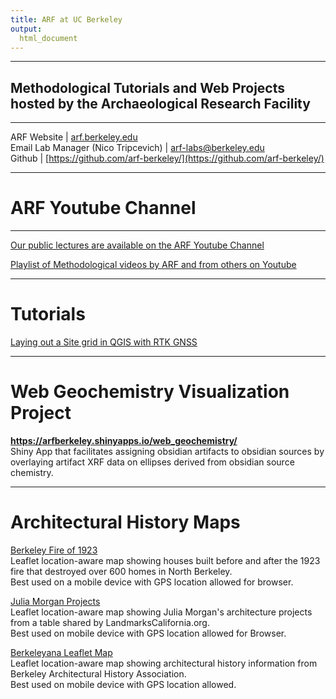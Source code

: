 ```yaml
---
title: ARF at UC Berkeley
output: 
  html_document
---
```

********
## Methodological Tutorials and Web Projects hosted by the Archaeological Research Facility ##
******** 

ARF Website | [arf.berkeley.edu](https://arf.berkeley.edu)
<br>
Email Lab Manager (Nico Tripcevich) | [arf-labs@berkeley.edu](mailto:arf-labs@berkeley.edu)
<br>
Github | [https://github.com/arf-berkeley/](https://github.com/arf-berkeley/)

********

# ARF Youtube Channel

********

[Our public lectures are available on the ARF Youtube Channel](https://www.youtube.com/channel/UCjIl9-fDpFHuK3hLmegSs_Q/videos)


[Playlist of Methodological videos by ARF and from others on Youtube](https://www.youtube.com/watch?v=cksjftNr7Pg&list=PL8FR0R2Rs1D795sMH1O0rGor5rlfYIgN7)

********

# Tutorials
[Laying out a Site grid in QGIS with RTK GNSS](https://arf-berkeley.github.io/sitegrid-qgis)

********

# Web Geochemistry Visualization Project

**https://arfberkeley.shinyapps.io/web_geochemistry/** <br />
Shiny App that facilitates assigning obsidian artifacts to obsidian sources by overlaying artifact XRF data on ellipses derived from obsidian source chemistry.

********

# Architectural History Maps
[Berkeley Fire of 1923](https://arf-berkeley.github.io/1923-Fire)<br />
Leaflet location-aware map showing houses built before and after the 1923 fire that destroyed over 600 homes in North Berkeley.<br />
Best used on a mobile device with GPS location allowed for browser.

[Julia Morgan Projects](https://arf-berkeley.github.io/architecture/juliamorgan)<br />
Leaflet location-aware map showing Julia Morgan's architecture projects from a table shared by LandmarksCalifornia.org.<br />
Best used on mobile device with GPS location allowed for Browser.

[Berkeleyana Leaflet Map](https://arf-berkeley.github.io/berkeleyana/leaf2) <br />
Leaflet location-aware map showing architectural history information from Berkeley Architectural History Association.<br />
Best used on mobile device with GPS location allowed.



